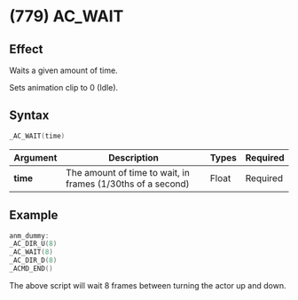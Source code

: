 # (779) AC_WAIT

## Effect

Waits a given amount of time.

Sets animation clip to 0 (Idle).

## Syntax

```c
_AC_WAIT(time)
```

| Argument | Description | Types | Required |
| - | - | - | - |
| **time** | The amount of time to wait, in frames (1/30ths of a second) | Float | Required |

## Example

```c
anm_dummy:
_AC_DIR_U(8)
_AC_WAIT(8)
_AC_DIR_D(8)
_ACMD_END()
```

The above script will wait 8 frames between turning the actor up and down.

